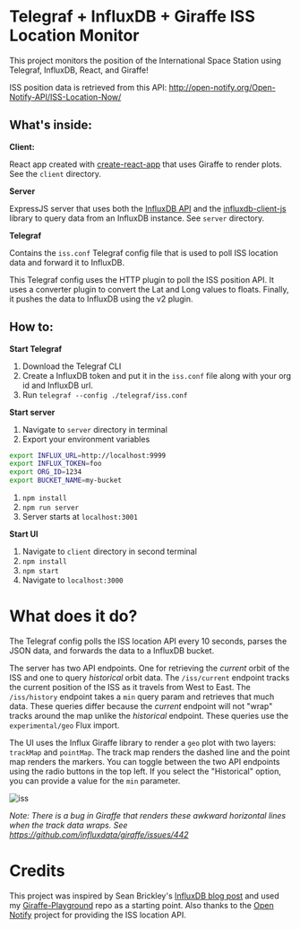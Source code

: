 # Telegraf + InfluxDB + Giraffe ISS Location Monitor

This project monitors the position of the International Space Station using Telegraf, InfluxDB, React, and Giraffe!

ISS position data is retrieved from this API: http://open-notify.org/Open-Notify-API/ISS-Location-Now/

## What's inside:

**Client:**

React app created with [create-react-app](https://github.com/facebook/create-react-app) that uses Giraffe to render plots. See the `client` directory.

**Server**

ExpressJS server that uses both the [InfluxDB API](https://docs.influxdata.com/influxdb/v2.0/reference/api/) and the [influxdb-client-js](https://github.com/influxdata/influxdb-client-js) library to query data from an InfluxDB instance. See `server` directory.

**Telegraf**

Contains the `iss.conf` Telegraf config file that is used to poll ISS location data and forward it to InfluxDB. 

This Telegraf config uses the HTTP plugin to poll the ISS position API. It uses a converter plugin to convert the Lat and Long values to floats. Finally, it pushes the data to InfluxDB using the v2 plugin. 

## How to:

**Start Telegraf**

1. Download the Telegraf CLI
1. Create a InfluxDB token and put it in the `iss.conf` file along with your org id and InfluxDB url.
1. Run `telegraf --config ./telegraf/iss.conf`

**Start server**

1. Navigate to `server` directory in terminal
1. Export your environment variables

```sh
export INFLUX_URL=http://localhost:9999
export INFLUX_TOKEN=foo
export ORG_ID=1234
export BUCKET_NAME=my-bucket
```
1. `npm install`
1. `npm run server`
1. Server starts at `localhost:3001`

**Start UI**

1. Navigate to `client` directory in second terminal
1. `npm install`
1. `npm start`
1. Navigate to `localhost:3000`

# What does it do?

The Telegraf config polls the ISS location API every 10 seconds, parses the JSON data, and forwards the data to a InfluxDB bucket.

The server has two API endpoints. One for retrieving the *current* orbit of the ISS and one to query *historical* orbit data. The `/iss/current` endpoint tracks the current position of the ISS as it travels from West to East. The `/iss/history` endpoint takes a `min` query param and retrieves that much data. These queries differ because the *current* endpoint will not "wrap" tracks around the map unlike the *historical* endpoint. These queries use the `experimental/geo` Flux import.

The UI uses the Influx Giraffe library to render a `geo` plot with two layers: `trackMap` and `pointMap`. The track map renders the dashed line and the point map renders the markers. You can toggle between the two API endpoints using the radio buttons in the top left. If you select the "Historical" option, you can provide a value for the `min` parameter. 

![iss](images/iss.gif "ISS")

*Note: There is a bug in Giraffe that renders these awkward horizontal lines when the track data wraps. See https://github.com/influxdata/giraffe/issues/442*

# Credits

This project was inspired by Sean Brickley's [InfluxDB blog post](https://www.influxdata.com/blog/tracking-the-international-space-station-using-influxdb/) and used my [Giraffe-Playground](https://github.com/genehynson/giraffe-playground) repo as a starting point. Also thanks to the [Open Notify](http://open-notify.org/about.html) project for providing the ISS location API.